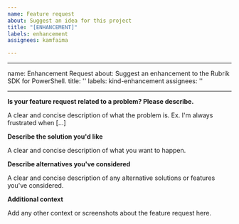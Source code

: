 ```yaml
---
name: Feature request
about: Suggest an idea for this project
title: "[ENHANCEMENT]"
labels: enhancement
assignees: kamfaima

---
```


---
name: Enhancement Request
about: Suggest an enhancement to the Rubrik SDK for PowerShell.
title: ''
labels: kind-enhancement
assignees: ''

---

<!-- Please only use this template for submitting enhancement requests -->

<!-- Any enhancement requests submitted will be visible publicly, do not include confidential information in this enhancement request. !-->

**Is your feature request related to a problem? Please describe.**

A clear and concise description of what the problem is. Ex. I'm always frustrated when [...]

**Describe the solution you'd like**

A clear and concise description of what you want to happen.

**Describe alternatives you've considered**

A clear and concise description of any alternative solutions or features you've considered.

**Additional context**

Add any other context or screenshots about the feature request here.
